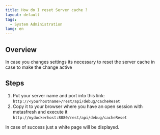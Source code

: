 ```yaml
---
title: How do I reset Server cache ?
layout: default
tags:
  - System Administration
lang: en
---
```


## Overview

In case you changes settings its necessary to reset the server cache in case to make the change active

## Steps

1. Put your server name and port into this link:
`http://<yourhostname>/rest/api/debug/cacheReset`
1. Copy it to your browser where you have an open session with metasfresh and execute it<br>
`http://mydockerhost:8080/rest/api/debug/cacheReset`

In case of success just a white page will be displayed.
